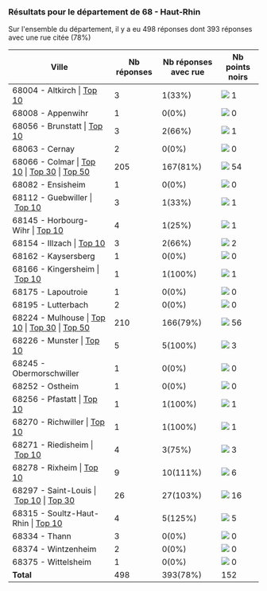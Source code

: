 ### Résultats pour le département de 68 - Haut-Rhin

Sur l'ensemble du département, il y a eu 498 réponses dont 393 réponses avec une rue citée (78%)

| Ville | Nb réponses | Nb réponses avec rue | Nb points noirs |
|-------------|-------------|----------------------|-----------------|
|68004 - Altkirch&nbsp;&#124;&nbsp;<a href='68004 - Altkirch_top1.md'>Top 10</a>|3|1(33%)|<img src="../../img/bar_0.gif" />&nbsp;1|
|68008 - Appenwihr|1|0(0%)|<img src="../../img/bar_0.gif" />&nbsp;0|
|68056 - Brunstatt&nbsp;&#124;&nbsp;<a href='68056 - Brunstatt_top1.md'>Top 10</a>|3|2(66%)|<img src="../../img/bar_0.gif" />&nbsp;1|
|68063 - Cernay|2|0(0%)|<img src="../../img/bar_0.gif" />&nbsp;0|
|68066 - Colmar&nbsp;&#124;&nbsp;<a href='68066 - Colmar_top10.md'>Top 10</a>&nbsp;&#124;&nbsp;<a href='68066 - Colmar_top30.md'>Top 30</a>&nbsp;&#124;&nbsp;<a href='68066 - Colmar_top50.md'>Top 50</a>|205|167(81%)|<img src="../../img/bar_35.gif" />&nbsp;54|
|68082 - Ensisheim|1|0(0%)|<img src="../../img/bar_0.gif" />&nbsp;0|
|68112 - Guebwiller&nbsp;&#124;&nbsp;<a href='68112 - Guebwiller_top1.md'>Top 10</a>|3|1(33%)|<img src="../../img/bar_0.gif" />&nbsp;1|
|68145 - Horbourg-Wihr&nbsp;&#124;&nbsp;<a href='68145 - Horbourg-Wihr_top1.md'>Top 10</a>|4|1(25%)|<img src="../../img/bar_0.gif" />&nbsp;1|
|68154 - Illzach&nbsp;&#124;&nbsp;<a href='68154 - Illzach_top2.md'>Top 10</a>|3|2(66%)|<img src="../../img/bar_1.gif" />&nbsp;2|
|68162 - Kaysersberg|1|0(0%)|<img src="../../img/bar_0.gif" />&nbsp;0|
|68166 - Kingersheim&nbsp;&#124;&nbsp;<a href='68166 - Kingersheim_top1.md'>Top 10</a>|1|1(100%)|<img src="../../img/bar_0.gif" />&nbsp;1|
|68175 - Lapoutroie|1|0(0%)|<img src="../../img/bar_0.gif" />&nbsp;0|
|68195 - Lutterbach|2|0(0%)|<img src="../../img/bar_0.gif" />&nbsp;0|
|68224 - Mulhouse&nbsp;&#124;&nbsp;<a href='68224 - Mulhouse_top10.md'>Top 10</a>&nbsp;&#124;&nbsp;<a href='68224 - Mulhouse_top30.md'>Top 30</a>&nbsp;&#124;&nbsp;<a href='68224 - Mulhouse_top50.md'>Top 50</a>|210|166(79%)|<img src="../../img/bar_36.gif" />&nbsp;56|
|68226 - Munster&nbsp;&#124;&nbsp;<a href='68226 - Munster_top3.md'>Top 10</a>|5|5(100%)|<img src="../../img/bar_1.gif" />&nbsp;3|
|68245 - Obermorschwiller|1|0(0%)|<img src="../../img/bar_0.gif" />&nbsp;0|
|68252 - Ostheim|1|0(0%)|<img src="../../img/bar_0.gif" />&nbsp;0|
|68256 - Pfastatt&nbsp;&#124;&nbsp;<a href='68256 - Pfastatt_top1.md'>Top 10</a>|1|1(100%)|<img src="../../img/bar_0.gif" />&nbsp;1|
|68270 - Richwiller&nbsp;&#124;&nbsp;<a href='68270 - Richwiller_top1.md'>Top 10</a>|1|1(100%)|<img src="../../img/bar_0.gif" />&nbsp;1|
|68271 - Riedisheim&nbsp;&#124;&nbsp;<a href='68271 - Riedisheim_top3.md'>Top 10</a>|4|3(75%)|<img src="../../img/bar_1.gif" />&nbsp;3|
|68278 - Rixheim&nbsp;&#124;&nbsp;<a href='68278 - Rixheim_top6.md'>Top 10</a>|9|10(111%)|<img src="../../img/bar_3.gif" />&nbsp;6|
|68297 - Saint-Louis&nbsp;&#124;&nbsp;<a href='68297 - Saint-Louis_top10.md'>Top 10</a>&nbsp;&#124;&nbsp;<a href='68297 - Saint-Louis_top16.md'>Top 30</a>|26|27(103%)|<img src="../../img/bar_10.gif" />&nbsp;16|
|68315 - Soultz-Haut-Rhin&nbsp;&#124;&nbsp;<a href='68315 - Soultz-Haut-Rhin_top5.md'>Top 10</a>|4|5(125%)|<img src="../../img/bar_3.gif" />&nbsp;5|
|68334 - Thann|3|0(0%)|<img src="../../img/bar_0.gif" />&nbsp;0|
|68374 - Wintzenheim|2|0(0%)|<img src="../../img/bar_0.gif" />&nbsp;0|
|68375 - Wittelsheim|1|0(0%)|<img src="../../img/bar_0.gif" />&nbsp;0|
| **Total** |498|393(78%)|152|
